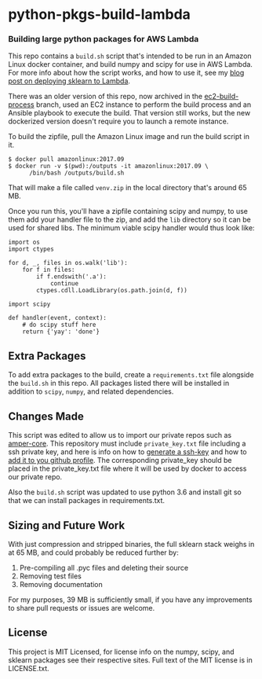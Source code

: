 # python-pkgs-build-lambda

### Building large python packages for AWS Lambda

This repo contains a `build.sh` script that's intended to be run in an Amazon
Linux docker container, and build numpy and scipy for use in AWS
Lambda. For more info about how the script works, and how to use it, see my
[blog post on deploying sklearn to Lambda](https://serverlesscode.com/post/scikitlearn-with-amazon-linux-container/).

There was an older version of this repo, now archived in the
[ec2-build-process](https://github.com/ryansb/sklearn-build-lambda/tree/ec2-build-process)
branch, used an EC2 instance to perform the build process and an Ansible
playbook to execute the build. That version still works, but the new dockerized
version doesn't require you to launch a remote instance.

To build the zipfile, pull the Amazon Linux image and run the build script in
it.

```
$ docker pull amazonlinux:2017.09
$ docker run -v $(pwd):/outputs -it amazonlinux:2017.09 \
      /bin/bash /outputs/build.sh
```

That will make a file called `venv.zip` in the local directory that's around
65 MB.

Once you run this, you'll have a zipfile containing scipy and numpy, to use them add your handler file to the zip, and add the `lib`
directory so it can be used for shared libs. The minimum viable scipy handler
would thus look like:

```
import os
import ctypes

for d, _, files in os.walk('lib'):
    for f in files:
        if f.endswith('.a'):
            continue
        ctypes.cdll.LoadLibrary(os.path.join(d, f))

import scipy

def handler(event, context):
    # do scipy stuff here
    return {'yay': 'done'}

```

## Extra Packages

To add extra packages to the build, create a `requirements.txt` file alongside
the `build.sh` in this repo. All packages listed there will be installed in
addition to `scipy`, `numpy`, and related dependencies.

## Changes Made

This script was edited to allow us to import our private repos such as [amper-core](https://github.com/ampertech/amper-core). This repository must include `private_key.txt` file including a ssh private key, and here is info on how to [generate a ssh-key](https://help.github.com/articles/generating-a-new-ssh-key-and-adding-it-to-the-ssh-agent/#generating-a-new-ssh-key) and how to [add it to you github profile](https://help.github.com/articles/adding-a-new-ssh-key-to-your-github-account/). The corresponding private_key should be placed in the private_key.txt file where it will be used by docker to access our private repo.

Also the `build.sh` script was updated to use python 3.6 and install git so that we can install packages in requirements.txt.

## Sizing and Future Work

With just compression and stripped binaries, the full sklearn stack weighs in
at 65 MB, and could probably be reduced further by:

1. Pre-compiling all .pyc files and deleting their source
1. Removing test files
1. Removing documentation

For my purposes, 39 MB is sufficiently small, if you have any improvements to
share pull requests or issues are welcome.

## License

This project is MIT Licensed, for license info on the numpy, scipy, and sklearn
packages see their respective sites. Full text of the MIT license is in
LICENSE.txt.
